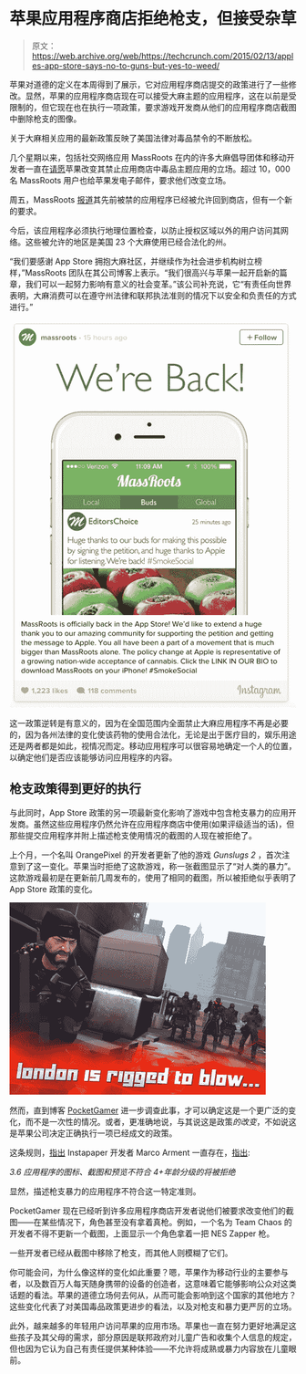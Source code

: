 # 苹果应用程序商店拒绝枪支，但接受杂草

> 原文：<https://web.archive.org/web/https://techcrunch.com/2015/02/13/apples-app-store-says-no-to-guns-but-yes-to-weed/>

苹果对道德的定义在本周得到了展示，它对应用程序商店提交的政策进行了一些修改。显然，苹果的应用程序商店现在可以接受大麻主题的应用程序，这在以前是受限制的，但它现在也在执行一项政策，要求游戏开发商从他们的应用程序商店截图中删除枪支的图像。

关于大麻相关应用的最新政策反映了美国法律对毒品禁令的不断放松。

几个星期以来，包括社交网络应用 MassRoots 在内的许多大麻倡导团体和移动开发者一直在[请愿](https://web.archive.org/web/20230304075303/http://blog.massroots.com/app-store-prohibits-social-cannabis-apps/)苹果改变其禁止应用商店中毒品主题应用的立场。超过 10，000 名 MassRoots 用户也给苹果发电子邮件，要求他们改变立场。

周五，MassRoots [报道](https://web.archive.org/web/20230304075303/http://blog.massroots.com/apple-changes-cannabis-policies-massroots-returns-app-store/)其先前被禁的应用程序已经被允许回到商店，但有一个新的要求。

今后，该应用程序必须执行地理位置检查，以防止授权区域以外的用户访问其网络。这些被允许的地区是美国 23 个大麻使用已经合法化的州。

“我们要感谢 App Store 拥抱大麻社区，并继续作为社会进步机构树立榜样，”MassRoots 团队在其公司博客上表示。“我们很高兴与苹果一起开启新的篇章，我们可以一起努力影响有意义的社会变革。”该公司补充说，它“有责任向世界表明，大麻消费可以在遵守州法律和联邦执法准则的情况下以安全和负责任的方式进行。”

![Screen Shot 2015-02-13 at 11.07.54 AM](img/0183b49826d462bb994ac093ed7a80f1.png)

这一政策逆转是有意义的，因为在全国范围内全面禁止大麻应用程序不再是必要的，因为各州法律的变化使该药物的使用合法化，无论是出于医疗目的，娱乐用途还是两者都是如此，视情况而定。移动应用程序可以很容易地确定一个人的位置，以确定他们是否应该能够访问应用程序的内容。

## 枪支政策得到更好的执行

与此同时，App Store 政策的另一项最新变化影响了游戏中包含枪支暴力的应用开发商。虽然这些应用程序仍然允许在应用程序商店中使用(如果评级适当的话)，但那些提交应用程序并附上描述枪支使用情况的截图的人现在被拒绝了。

上个月，一个名叫 OrangePixel 的开发者更新了他的游戏 *Gunslugs 2* ，首次注意到了这一变化。苹果当时拒绝了这款游戏，称一张截图显示了“对人类的暴力”。这款游戏最初是在更新前几周发布的，使用了相同的截图，所以被拒绝似乎表明了 App Store 政策的变化。

![blurred-guns-tempo-1](img/5c90b05f987619af975972173f7ef4c5.png)

然而，直到博客 [PocketGamer](https://web.archive.org/web/20230304075303/http://www.pocketgamer.co.uk/r/iPhone/Tempo/news.asp?c=63862) 进一步调查此事，才可以确定这是一个更广泛的变化，而不是一次性的情况。或者，更准确地说，与其说这是政策*的改变*，不如说这是苹果公司决定正确执行一项已经成文的政策。

这条规则，[指出](https://web.archive.org/web/20230304075303/http://www.marco.org/2015/02/12/apple-rejecting-violent-screenshots) Instapaper 开发者 Marco Arment 一直存在，[指出](https://web.archive.org/web/20230304075303/https://developer.apple.com/app-store/review/guidelines/#metadata):

*3.6 应用程序的图标、截图和预览不符合 4+年龄分级的将被拒绝*

显然，描述枪支暴力的应用程序不符合这一特定准则。

PocketGamer 现在已经听到许多应用程序商店开发者说他们被要求改变他们的截图——在某些情况下，角色甚至没有拿着真枪。例如，一个名为 Team Chaos 的开发者不得不更新一个截图，上面显示一个角色拿着一把 NES Zapper 枪。

一些开发者已经从截图中移除了枪支，而其他人则模糊了它们。

你可能会问，为什么像这样的变化如此重要？嗯，苹果作为移动行业的主要参与者，以及数百万人每天随身携带的设备的创造者，这意味着它能够影响公众对这类话题的看法。苹果的道德立场何去何从，从而可能会影响到这个国家的其他地方？这些变化代表了对美国毒品政策更进步的看法，以及对枪支和暴力更严厉的立场。

此外，越来越多的年轻用户访问苹果的应用市场。苹果也一直在努力更好地满足这些孩子及其父母的需求，部分原因是联邦政府对儿童广告和收集个人信息的规定，但也因为它认为自己有责任提供某种体验——不允许将成熟或暴力内容放在儿童眼前。